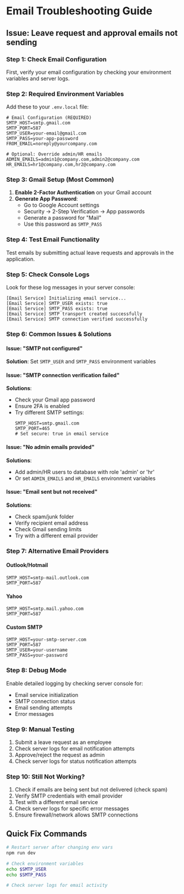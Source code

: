 # Email Troubleshooting Guide

## Issue: Leave request and approval emails not sending

### Step 1: Check Email Configuration

First, verify your email configuration by checking your environment variables and server logs.

### Step 2: Required Environment Variables

Add these to your `.env.local` file:

```env
# Email Configuration (REQUIRED)
SMTP_HOST=smtp.gmail.com
SMTP_PORT=587
SMTP_USER=your-email@gmail.com
SMTP_PASS=your-app-password
FROM_EMAIL=noreply@yourcompany.com

# Optional: Override admin/HR emails
ADMIN_EMAILS=admin1@company.com,admin2@company.com
HR_EMAILS=hr1@company.com,hr2@company.com
```

### Step 3: Gmail Setup (Most Common)

1. **Enable 2-Factor Authentication** on your Gmail account
2. **Generate App Password**:
   - Go to Google Account settings
   - Security → 2-Step Verification → App passwords
   - Generate a password for "Mail"
   - Use this password as `SMTP_PASS`

### Step 4: Test Email Functionality

Test emails by submitting actual leave requests and approvals in the application.

### Step 5: Check Console Logs

Look for these log messages in your server console:

```
[Email Service] Initializing email service...
[Email Service] SMTP_USER exists: true
[Email Service] SMTP_PASS exists: true
[Email Service] SMTP transport created successfully
[Email Service] SMTP connection verified successfully
```

### Step 6: Common Issues & Solutions

#### Issue: "SMTP not configured"
**Solution**: Set `SMTP_USER` and `SMTP_PASS` environment variables

#### Issue: "SMTP connection verification failed"
**Solutions**:
- Check your Gmail app password
- Ensure 2FA is enabled
- Try different SMTP settings:
  ```env
  SMTP_HOST=smtp.gmail.com
  SMTP_PORT=465
  # Set secure: true in email service
  ```

#### Issue: "No admin emails provided"
**Solutions**:
- Add admin/HR users to database with role 'admin' or 'hr'
- Or set `ADMIN_EMAILS` and `HR_EMAILS` environment variables

#### Issue: "Email sent but not received"
**Solutions**:
- Check spam/junk folder
- Verify recipient email address
- Check Gmail sending limits
- Try with a different email provider

### Step 7: Alternative Email Providers

#### Outlook/Hotmail
```env
SMTP_HOST=smtp-mail.outlook.com
SMTP_PORT=587
```

#### Yahoo
```env
SMTP_HOST=smtp.mail.yahoo.com
SMTP_PORT=587
```

#### Custom SMTP
```env
SMTP_HOST=your-smtp-server.com
SMTP_PORT=587
SMTP_USER=your-username
SMTP_PASS=your-password
```

### Step 8: Debug Mode

Enable detailed logging by checking server console for:
- Email service initialization
- SMTP connection status
- Email sending attempts
- Error messages

### Step 9: Manual Testing

1. Submit a leave request as an employee
2. Check server logs for email notification attempts
3. Approve/reject the request as admin
4. Check server logs for status notification attempts

### Step 10: Still Not Working?

1. Check if emails are being sent but not delivered (check spam)
2. Verify SMTP credentials with email provider
3. Test with a different email service
4. Check server logs for specific error messages
5. Ensure firewall/network allows SMTP connections

## Quick Fix Commands

```bash
# Restart server after changing env vars
npm run dev

# Check environment variables
echo $SMTP_USER
echo $SMTP_PASS

# Check server logs for email activity
```

